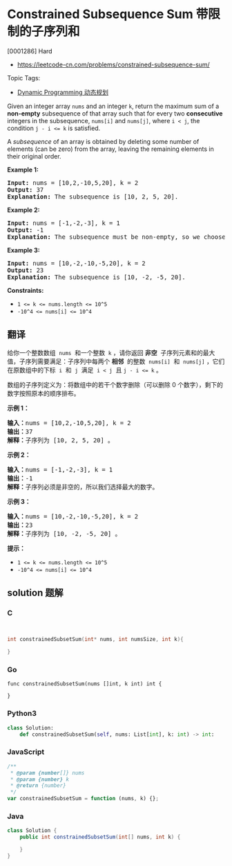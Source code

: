 # Constrained Subsequence Sum 带限制的子序列和

[0001286] Hard

- https://leetcode-cn.com/problems/constrained-subsequence-sum/

Topic Tags:

- [Dynamic Programming 动态规划](https://leetcode-cn.com/tag/dynamic-programming/)

Given an integer array `nums` and an integer `k`, return the maximum sum of a **non-empty** subsequence of that array such that for every two **consecutive** integers in the subsequence, `nums[i]` and `nums[j]`, where `i < j`, the condition `j - i <= k` is satisfied.

A *subsequence* of an array is obtained by deleting some number of elements (can be zero) from the array, leaving the remaining elements in their original order.

**Example 1:**

<pre><strong>Input:</strong> nums = [10,2,-10,5,20], k = 2
<strong>Output:</strong> 37
<b>Explanation:</b> The subsequence is [10, 2, 5, 20].
</pre>

**Example 2:**

<pre><strong>Input:</strong> nums = [-1,-2,-3], k = 1
<strong>Output:</strong> -1
<b>Explanation:</b> The subsequence must be non-empty, so we choose the largest number.
</pre>

**Example 3:**

<pre><strong>Input:</strong> nums = [10,-2,-10,-5,20], k = 2
<strong>Output:</strong> 23
<b>Explanation:</b> The subsequence is [10, -2, -5, 20].
</pre>

**Constraints:**

- `1 <= k <= nums.length <= 10^5`
- `-10^4 <= nums[i] <= 10^4`

## 翻译

给你一个整数数组  `nums`  和一个整数  `k` ，请你返回 **非空**  子序列元素和的最大值，子序列需要满足：子序列中每两个 **相邻**  的整数  `nums[i]`  和  `nums[j]` ，它们在原数组中的下标  `i`  和  `j`  满足  `i < j`  且 `j - i <= k` 。

数组的子序列定义为：将数组中的若干个数字删除（可以删除 0 个数字），剩下的数字按照原本的顺序排布。

**示例 1：**

<pre><strong>输入：</strong>nums = [10,2,-10,5,20], k = 2
<strong>输出：</strong>37
<strong>解释：</strong>子序列为 [10, 2, 5, 20] 。
</pre>

**示例 2：**

<pre><strong>输入：</strong>nums = [-1,-2,-3], k = 1
<strong>输出：</strong>-1
<strong>解释：</strong>子序列必须是非空的，所以我们选择最大的数字。
</pre>

**示例 3：**

<pre><strong>输入：</strong>nums = [10,-2,-10,-5,20], k = 2
<strong>输出：</strong>23
<strong>解释：</strong>子序列为 [10, -2, -5, 20] 。
</pre>

**提示：**

- `1 <= k <= nums.length <= 10^5`
- `-10^4 <= nums[i] <= 10^4`

## solution 题解

### C

```c


int constrainedSubsetSum(int* nums, int numsSize, int k){

}
```

### Go

```golang
func constrainedSubsetSum(nums []int, k int) int {

}
```

### Python3

```python
class Solution:
    def constrainedSubsetSum(self, nums: List[int], k: int) -> int:
```

### JavaScript

```javascript
/**
 * @param {number[]} nums
 * @param {number} k
 * @return {number}
 */
var constrainedSubsetSum = function (nums, k) {};
```

### Java

```java
class Solution {
    public int constrainedSubsetSum(int[] nums, int k) {

    }
}
```
